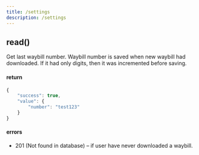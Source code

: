 ```yaml
---
title: /settings
description: /settings
---
```


## read()
Get last waybill number. Waybill number is saved when new waybill had downloaded. If it had only digits, then it was incremented before saving.

#### return
```js
{
    "success": true,
    "value": {
        "number": "test123"
    }
}
```

#### errors
*   201 (Not found in database) – if user have never downloaded a waybill.
